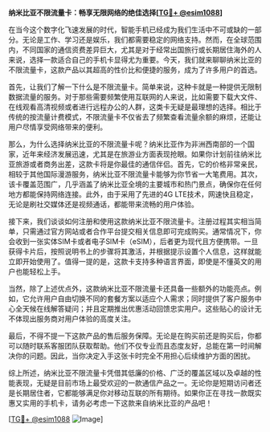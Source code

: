 **纳米比亚不限流量卡：畅享无限网络的绝佳选择[[TG💪+ @esim1088](https://t.me/s/esim1088)]**

在当今这个数字化飞速发展的时代，智能手机已经成为我们生活中不可或缺的一部分。无论是工作、学习还是娱乐，我们都需要稳定的网络支持。然而，在全球范围内，不同国家的通信资费差异巨大，尤其是对于经常出国旅行或长期居住海外的人来说，选择一款适合自己的手机卡显得尤为重要。今天，我们就来聊聊纳米比亚的不限流量卡，这款产品以其超高的性价比和便捷的服务，成为了许多用户的首选。

首先，让我们了解一下什么是不限流量卡。简单来说，这种卡就是一种提供无限制数据流量的服务。对于那些需要频繁使用互联网的人来说，比如需要下载大文件、在线观看高清视频或者进行远程办公的人群，这类卡无疑是最理想的选择。相比于传统的按流量计费模式，不限流量卡不仅省去了频繁查看流量余额的麻烦，还能让用户尽情享受网络带来的便利。

那么，为什么选择纳米比亚的不限流量卡呢？纳米比亚作为非洲西南部的一个国家，近年来经济发展迅速，尤其是在旅游业方面表现抢眼。如果你计划前往纳米比亚旅游或者商务出差，这款卡将是你最佳的通信伴侣。首先，它的价格非常亲民，相较于其他国际漫游服务，纳米比亚不限流量卡能够为你节省一大笔费用。其次，该卡覆盖范围广，几乎涵盖了纳米比亚全境的主要城市和热门景点，确保你在任何地方都能保持网络连接。此外，由于采用了先进的4G LTE技术，网速快且稳定，无论是刷社交媒体还是视频通话，都能带来流畅的用户体验。

接下来，我们谈谈如何注册和使用这款纳米比亚不限流量卡。注册过程其实相当简单，只需通过官方网站或者合作平台提交相关信息即可完成购买。通常情况下，你会收到一张实体SIM卡或者电子SIM卡（eSIM），后者更为现代且方便携带。一旦获得卡片后，按照说明书上的步骤将其激活，并根据提示设置个人信息，这样就能立即开始使用了。值得一提的是，这款卡支持多种语言界面，即使是不懂英文的用户也能轻松上手。

当然，除了上述优点外，这款纳米比亚不限流量卡还具备一些额外的功能亮点。例如，它允许用户自由切换不同的套餐方案以适应个人需求；同时提供了客户服务中心全天候在线解答疑问；并且定期推出优惠活动回馈忠实用户。这些贴心的设计无不体现出服务商对用户体验的高度关注。

最后，不得不提一下这款产品的售后服务保障。无论是在购买前还是购买后，你都可以随时联系客服团队获取帮助。他们不仅专业而且态度友好，总能在第一时间解决你的问题。因此，当你决定入手这张卡时完全不用担心后续维护方面的困扰。

综上所述，纳米比亚不限流量卡凭借其低廉的价格、广泛的覆盖区域以及卓越的性能表现，无疑是目前市场上最受欢迎的一款通信产品之一。无论你是短期访问者还是长期居住者，它都能够满足你对移动互联的所有期待。如果你正在寻找一款既实惠又实用的手机卡，请务必考虑一下这款来自纳米比亚的产品吧！

[[TG💪+ @esim1088](https://t.me/s/esim1088) ![Image](https://i.postimg.cc/4NQfJmqS/Snipaste-2025-05-13-00-14-12.png)]